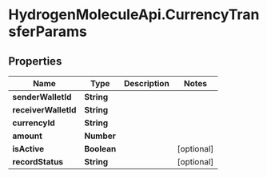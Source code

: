 # HydrogenMoleculeApi.CurrencyTransferParams

## Properties
Name | Type | Description | Notes
------------ | ------------- | ------------- | -------------
**senderWalletId** | **String** |  | 
**receiverWalletId** | **String** |  | 
**currencyId** | **String** |  | 
**amount** | **Number** |  | 
**isActive** | **Boolean** |  | [optional] 
**recordStatus** | **String** |  | [optional] 


